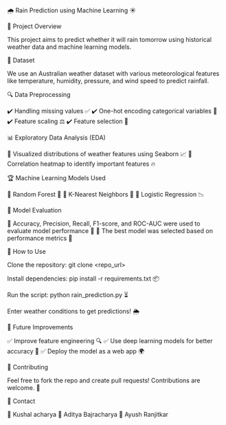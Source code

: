 🌧️ Rain Prediction using Machine Learning ☀️

📌 Project Overview

This project aims to predict whether it will rain tomorrow using historical weather data and machine learning models.

📂 Dataset

We use an Australian weather dataset with various meteorological features like temperature, humidity, pressure, and wind speed to predict rainfall.

🔍 Data Preprocessing

✔️ Handling missing values ✅
✔️ One-hot encoding categorical variables 🎯
✔️ Feature scaling ⚖️
✔️ Feature selection 🔬

📊 Exploratory Data Analysis (EDA)

📌 Visualized distributions of weather features using Seaborn 📈
📌 Correlation heatmap to identify important features 🔥

🏆 Machine Learning Models Used

🔹 Random Forest 🌳
🔹 K-Nearest Neighbors 🤖
🔹 Logistic Regression 📉

🚀 Model Evaluation

📌 Accuracy, Precision, Recall, F1-score, and ROC-AUC were used to evaluate model performance 🏅
📌 The best model was selected based on performance metrics 🥇

🎯 How to Use

Clone the repository: git clone <repo_url>

Install dependencies: pip install -r requirements.txt 📦

Run the script: python rain_prediction.py ⏳

Enter weather conditions to get predictions! 🌦️

📌 Future Improvements

✅ Improve feature engineering 🔍
✅ Use deep learning models for better accuracy 🤖
✅ Deploy the model as a web app 🌍

🤝 Contributing

Feel free to fork the repo and create pull requests! Contributions are welcome. 🚀

📧 Contact

📌 Kushal acharya
📌 Aditya Bajracharya
📌 Ayush Ranjitkar
